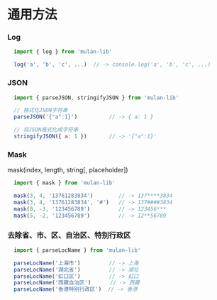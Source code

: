 # 通用方法

### Log

```js
  import { log } from 'mulan-lib'

  log('a', 'b', 'c', ...)  // -> console.log('a', 'b', 'c', ...)
```

### JSON

```js
  import { parseJSON, stringifyJSON } from 'mulan-lib'

  // 格式化JSON字符串
  parseJSON('{"a":1}')          // -> { a: 1 }

  // 将JSON格式化成字符串
  stringifyJSON({ a: 1 })       // -> '{"a":1}'
```
### Mask

mask(index, length, string[, placeholder])

```js
  import { mask } from 'mulan-lib'

  mask(3, 4, '13761283834')        // -> 137****3834
  mask(3, 4, '13761283834', '#')   // -> 137####3834
  mask(0, -3, '123456789')         // -> 123456***
  mask(5, -2, '123456789')         // -> 12**56789
```

### 去除省、市、区、自治区、特别行政区

```js
  import { parseLocName } from 'mulan-lib'

  parseLocName('上海市')         // -> 上海
  parseLocName('湖北省')         // -> 湖北
  parseLocName('虹口区')         // -> 虹口
  parseLocName('西藏自治区')      // -> 西藏
  parseLocName('香港特别行政区')  // -> 香港
```
